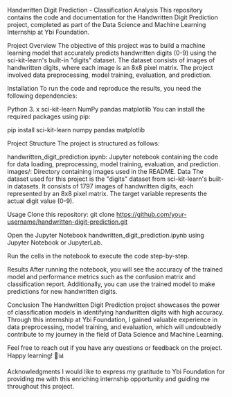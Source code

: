 Handwritten Digit Prediction - Classification Analysis
This repository contains the code and documentation for the Handwritten Digit Prediction project, completed as part of the Data Science and Machine Learning Internship at Ybi Foundation.

Project Overview
The objective of this project was to build a machine learning model that accurately predicts handwritten digits (0-9) using the sci-kit-learn's built-in "digits" dataset. The dataset consists of images of handwritten digits, where each image is an 8x8 pixel matrix. The project involved data preprocessing, model training, evaluation, and prediction.

Installation
To run the code and reproduce the results, you need the following dependencies:

Python 3. x
sci-kit-learn
NumPy
pandas
matplotlib
You can install the required packages using pip:

pip install sci-kit-learn numpy pandas matplotlib

Project Structure
The project is structured as follows:

handwritten_digit_prediction.ipynb: Jupyter notebook containing the code for data loading, preprocessing, model training, evaluation, and prediction.
images/: Directory containing images used in the README.
Data
The dataset used for this project is the "digits" dataset from sci-kit-learn's built-in datasets. It consists of 1797 images of handwritten digits, each represented by an 8x8 pixel matrix. The target variable represents the actual digit value (0-9).

Usage
Clone this repository:
git clone https://github.com/your-username/handwritten-digit-prediction.git

Open the Jupyter Notebook handwritten_digit_prediction.ipynb using Jupyter Notebook or JupyterLab.

Run the cells in the notebook to execute the code step-by-step.

Results
After running the notebook, you will see the accuracy of the trained model and performance metrics such as the confusion matrix and classification report. Additionally, you can use the trained model to make predictions for new handwritten digits.

Conclusion
The Handwritten Digit Prediction project showcases the power of classification models in identifying handwritten digits with high accuracy. Through this internship at Ybi Foundation, I gained valuable experience in data preprocessing, model training, and evaluation, which will undoubtedly contribute to my journey in the field of Data Science and Machine Learning.

Feel free to reach out if you have any questions or feedback on the project. Happy learning! 🚀📊

Acknowledgments
I would like to express my gratitude to Ybi Foundation for providing me with this enriching internship opportunity and guiding me throughout this project.
